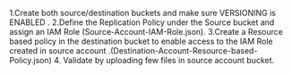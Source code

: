 1.Create both source/destination buckets and make sure VERSIONING is ENABLED .
2.Define the Replication Policy under the Source bucket and assign an IAM Role (Source-Account-IAM-Role.json).
3.Create a Resource based policy in the destination bucket to enable access to the IAM Role created in source account .(Destination-Account-Resource-based-Policy.json)
4. Validate by uploading few files in source account bucket.
